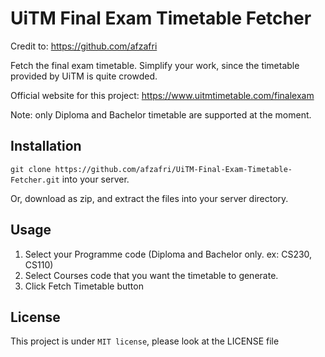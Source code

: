 # UiTM Final Exam Timetable Fetcher
Credit to: https://github.com/afzafri

Fetch the final exam timetable. Simplify your work, since the timetable provided by UiTM is quite crowded.

Official website for this project: https://www.uitmtimetable.com/finalexam

Note: only Diploma and Bachelor timetable are supported at the moment. 

## Installation
```git clone https://github.com/afzafri/UiTM-Final-Exam-Timetable-Fetcher.git``` into your server.

Or, download as zip, and extract the files into your server directory.

## Usage
1. Select your Programme code (Diploma and Bachelor only. ex: CS230, CS110)
2. Select Courses code that you want the timetable to generate.
3. Click Fetch Timetable button

## License
This project is under ```MIT license```, please look at the LICENSE file
